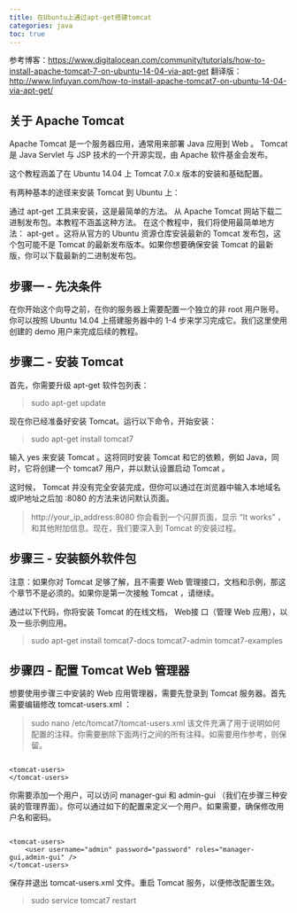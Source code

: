 ```yaml
---
title: 在Ubuntu上通过apt-get搭建tomcat
categories: java 
toc: true
---
```


参考博客：https://www.digitalocean.com/community/tutorials/how-to-install-apache-tomcat-7-on-ubuntu-14-04-via-apt-get
翻译版：http://www.linfuyan.com/how-to-install-apache-tomcat7-on-ubuntu-14-04-via-apt-get/


## 关于 Apache Tomcat

Apache Tomcat 是一个服务器应用，通常用来部署 Java 应用到 Web 。 Tomcat 是 Java Servlet 与 JSP 技术的一个开源实现，由 Apache 软件基金会发布。

这个教程涵盖了在 Ubuntu 14.04 上 Tomcat 7.0.x 版本的安装和基础配置。

有两种基本的途径来安装 Tomcat 到 Ubuntu 上：

通过 apt-get 工具来安装，这是最简单的方法。
从 Apache Tomcat 网站下载二进制发布包。本教程不涵盖这种方法。
在这个教程中，我们将使用最简单地方法： apt-get 。这将从官方的 Ubuntu 资源仓库安装最新的 Tomcat 发布包，这个包可能不是 Tomcat 的最新发布版本。如果你想要确保安装 Tomcat 的最新版，你可以下载最新的二进制发布包。

## 步骤一 - 先决条件

在你开始这个向导之前，在你的服务器上需要配置一个独立的非 root 用户账号。你可以按照 Ubuntu 14.04 上搭建服务器中的 1-4 步来学习完成它。我们这里使用创建的 demo 用户来完成后续的教程。

## 步骤二 - 安装 Tomcat

首先，你需要升级 apt-get 软件包列表：

> sudo apt-get update

现在你已经准备好安装 Tomcat。运行以下命令，开始安装：

> sudo apt-get install tomcat7

输入 yes 来安装 Tomcat 。这将同时安装 Tomcat 和它的依赖，例如 Java，同时，它将创建一个 tomcat7 用户，并以默认设置启动 Tomcat 。

这时候， Tomcat 并没有完全安装完成，但你可以通过在浏览器中输入本地域名或IP地址之后加 :8080 的方法来访问默认页面。

> http://your_ip_address:8080
你会看到一个闪屏页面，显示 “It works” ，和其他附加信息。现在，我们要深入到 Tomcat 的安装过程。

## 步骤三 - 安装额外软件包

注意：如果你对 Tomcat 足够了解，且不需要 Web 管理接口，文档和示例，那这个章节不是必须的。如果你是第一次接触 Tomcat ，请继续。

通过以下代码，你将安装 Tomcat 的在线文档， Web接 口（管理 Web 应用），以及一些示例应用。

> sudo apt-get install tomcat7-docs tomcat7-admin tomcat7-examples

## 步骤四 - 配置 Tomcat Web 管理器

想要使用步骤三中安装的 Web 应用管理器，需要先登录到 Tomcat 服务器。首先需要编辑修改 tomcat-users.xml ：

> sudo nano /etc/tomcat7/tomcat-users.xml
该文件充满了用于说明如何配置的注释。你需要删除下面两行之间的所有注释。如需要用作参考，则保留。

```

<tomcat-users>
</tomcat-users>

```
你需要添加一个用户，可以访问 manager-gui 和 admin-gui （我们在步骤三种安装的管理界面）。你可以通过如下的配置来定义一个用户。如果需要，确保修改用户名和密码。
```

<tomcat-users>
	<user username="admin" password="password" roles="manager-gui,admin-gui" />
</tomcat-users>

```

保存并退出 tomcat-users.xml 文件。重启 Tomcat 服务，以便修改配置生效。

> sudo service tomcat7 restart
